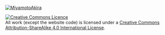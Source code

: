 [![MiyamotoAkira](https://circleci.com/gh/MiyamotoAkira/onpolitics.svg?style=svg)](https://circleci.com/gh/MiyamotoAkira/onpolitics)

<a rel="license" href="http://creativecommons.org/licenses/by-sa/4.0/"><img alt="Creative Commons Licence" style="border-width:0" src="https://i.creativecommons.org/l/by-sa/4.0/88x31.png" /></a><br />All work (except the website code) is licensed under a <a rel="license" href="http://creativecommons.org/licenses/by-sa/4.0/">Creative Commons Attribution-ShareAlike 4.0 International License</a>.
